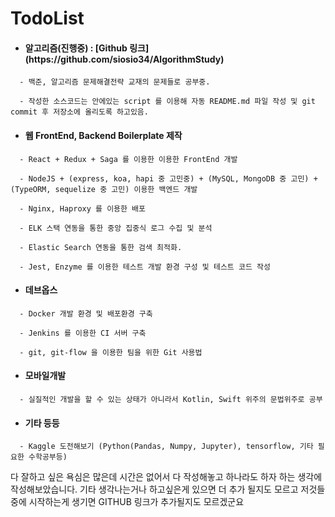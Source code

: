 # TodoList
 
- <h4>알고리즘(진행중) : [Github 링크](https://github.com/siosio34/AlgorithmStudy)</h4>
```
  - 백준, 알고리즘 문제해결전략 교재의 문제들로 공부중.
  
  - 작성한 소스코드는 안에있는 script 를 이용해 자동 README.md 파일 작성 및 git commit 후 저장소에 올리도록 하고있음.
```
- <h4>웹 FrontEnd, Backend Boilerplate 제작</h4>
```
  - React + Redux + Saga 를 이용한 이용한 FrontEnd 개발
  
  - NodeJS + (express, koa, hapi 중 고민중) + (MySQL, MongoDB 중 고민) + (TypeORM, sequelize 중 고민) 이용한 백엔드 개발
  
  - Nginx, Haproxy 를 이용한 배포
  
  - ELK 스택 연동을 통한 중앙 집중식 로그 수집 및 분석
  
  - Elastic Search 연동을 통한 검색 최적화.
  
  - Jest, Enzyme 를 이용한 테스트 개발 환경 구성 및 테스트 코드 작성
```
- <h4>데브옵스</h4>
```
  - Docker 개발 환경 및 배포환경 구축
  
  - Jenkins 를 이용한 CI 서버 구축
  
  - git, git-flow 을 이용한 팀을 위한 Git 사용법
```
- <h4>모바일개발</h4>
```
  - 실질적인 개발을 할 수 있는 상태가 아니라서 Kotlin, Swift 위주의 문법위주로 공부
```
- <h4>기타 등등</h4>
```
  - Kaggle 도전해보기 (Python(Pandas, Numpy, Jupyter), tensorflow, 기타 필요한 수학공부등)
```

다 잘하고 싶은 욕심은 많은데 시간은 없어서 다 작성해놓고 하나라도 하자 하는 생각에 작성해보았습니다.
기타 생각나는거나 하고싶은게 있으면 더 추가 될지도 모르고 저것들 중에 시작하는게 생기면 GITHUB 링크가 추가될지도 모르겠군요 
